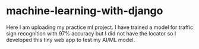 # machine-learning-with-django
Here I am uploading my practice ml project. I have trained a model for traffic sign recognition with 97% accuracy but I did not have the locator so I developed this tiny web app to test my AI/ML model.
